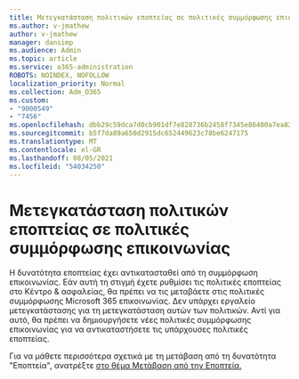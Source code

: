 ```yaml
---
title: Μετεγκατάσταση πολιτικών εποπτείας σε πολιτικές συμμόρφωσης επικοινωνίας
ms.author: v-jmathew
author: v-jmathew
manager: dansimp
ms.audience: Admin
ms.topic: article
ms.service: o365-administration
ROBOTS: NOINDEX, NOFOLLOW
localization_priority: Normal
ms.collection: Adm_O365
ms.custom:
- "9000549"
- "7456"
ms.openlocfilehash: dbb29c59dca7d0cb901df7e828736b2458f7345e86400a7ea823cf654cd0891e
ms.sourcegitcommit: b5f7da89a650d2915dc652449623c78be6247175
ms.translationtype: MT
ms.contentlocale: el-GR
ms.lasthandoff: 08/05/2021
ms.locfileid: "54034250"
---
```

# <a name="migrate-supervision-policies-to-communication-compliance-policies"></a>Μετεγκατάσταση πολιτικών εποπτείας σε πολιτικές συμμόρφωσης επικοινωνίας

Η δυνατότητα εποπτείας έχει αντικατασταθεί από τη συμμόρφωση επικοινωνίας. Εάν αυτή τη στιγμή έχετε ρυθμίσει τις πολιτικές εποπτείας στο Κέντρο & ασφαλείας, θα πρέπει να τις μεταβάετε στις πολιτικές συμμόρφωσης Microsoft 365 επικοινωνίας. Δεν υπάρχει εργαλείο μετεγκατάστασης για τη μετεγκατάσταση αυτών των πολιτικών. Αντί για αυτό, θα πρέπει να δημιουργήσετε νέες πολιτικές συμμόρφωσης επικοινωνίας για να αντικαταστήσετε τις υπάρχουσες πολιτικές εποπτείας.

Για να μάθετε περισσότερα σχετικά με τη μετάβαση από τη δυνατότητα "Εποπτεία", ανατρέξτε [στο θέμα Μετάβαση από την Εποπτεία.](https://go.microsoft.com/fwlink/?linkid=2128750)

